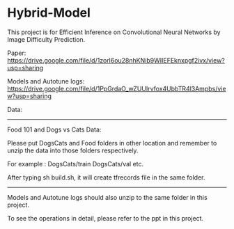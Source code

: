 # Hybrid-Model

This project is for Efficient Inference on Convolutional Neural Networks by Image Difficulty Prediction.

Paper: https://drive.google.com/file/d/1zorl6ou28nhKNib9WIIEFEknxpgf2ivx/view?usp=sharing

Models and Autotune logs: https://drive.google.com/file/d/1PpGrdaO_wZUUIrvfox4UbbTR4l3Ampbs/view?usp=sharing

Data: 

----------------------------------------------------------------

Food 101 and Dogs vs Cats Data: 

Please put DogsCats and Food folders in other location and remember to unzip the data into those folders respectively.

For example : DogsCats/train DogsCats/val etc.

After typing sh build.sh, it will create tfrecords file in the same folder.

----------------------------------------------------------------

Models and Autotune logs should also unzip to the same folder in this project.

To see the operations in detail, please refer to the ppt in this project.
